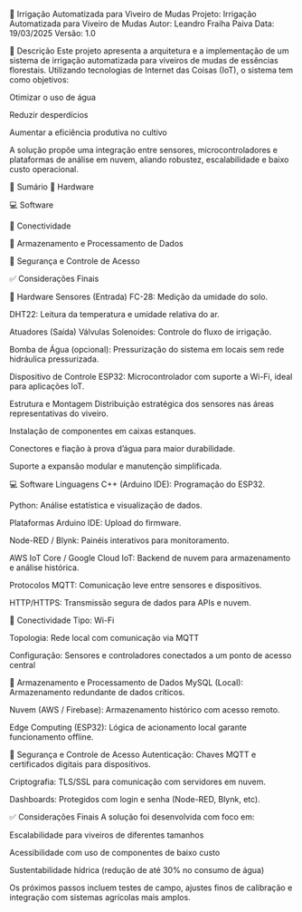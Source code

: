 🌱 Irrigação Automatizada para Viveiro de Mudas Projeto: Irrigação Automatizada para Viveiro de Mudas Autor: Leandro Fraiha Paiva Data: 19/03/2025 Versão: 1.0

📘 Descrição Este projeto apresenta a arquitetura e a implementação de um sistema de irrigação automatizada para viveiros de mudas de essências florestais. Utilizando tecnologias de Internet das Coisas (IoT), o sistema tem como objetivos:

Otimizar o uso de água

Reduzir desperdícios

Aumentar a eficiência produtiva no cultivo

A solução propõe uma integração entre sensores, microcontroladores e plataformas de análise em nuvem, aliando robustez, escalabilidade e baixo custo operacional.

📑 Sumário 🔌 Hardware

💻 Software

📡 Conectividade

💾 Armazenamento e Processamento de Dados

🔐 Segurança e Controle de Acesso

✅ Considerações Finais

🔌 Hardware Sensores (Entrada) FC-28: Medição da umidade do solo.

DHT22: Leitura da temperatura e umidade relativa do ar.

Atuadores (Saída) Válvulas Solenoides: Controle do fluxo de irrigação.

Bomba de Água (opcional): Pressurização do sistema em locais sem rede hidráulica pressurizada.

Dispositivo de Controle ESP32: Microcontrolador com suporte a Wi-Fi, ideal para aplicações IoT.

Estrutura e Montagem Distribuição estratégica dos sensores nas áreas representativas do viveiro.

Instalação de componentes em caixas estanques.

Conectores e fiação à prova d’água para maior durabilidade.

Suporte a expansão modular e manutenção simplificada.

💻 Software Linguagens C++ (Arduino IDE): Programação do ESP32.

Python: Análise estatística e visualização de dados.

Plataformas Arduino IDE: Upload do firmware.

Node-RED / Blynk: Painéis interativos para monitoramento.

AWS IoT Core / Google Cloud IoT: Backend de nuvem para armazenamento e análise histórica.

Protocolos MQTT: Comunicação leve entre sensores e dispositivos.

HTTP/HTTPS: Transmissão segura de dados para APIs e nuvem.

📡 Conectividade Tipo: Wi-Fi

Topologia: Rede local com comunicação via MQTT

Configuração: Sensores e controladores conectados a um ponto de acesso central

💾 Armazenamento e Processamento de Dados MySQL (Local): Armazenamento redundante de dados críticos.

Nuvem (AWS / Firebase): Armazenamento histórico com acesso remoto.

Edge Computing (ESP32): Lógica de acionamento local garante funcionamento offline.

🔐 Segurança e Controle de Acesso Autenticação: Chaves MQTT e certificados digitais para dispositivos.

Criptografia: TLS/SSL para comunicação com servidores em nuvem.

Dashboards: Protegidos com login e senha (Node-RED, Blynk, etc).

✅ Considerações Finais A solução foi desenvolvida com foco em:

Escalabilidade para viveiros de diferentes tamanhos

Acessibilidade com uso de componentes de baixo custo

Sustentabilidade hídrica (redução de até 30% no consumo de água)

Os próximos passos incluem testes de campo, ajustes finos de calibração e integração com sistemas agrícolas mais amplos.